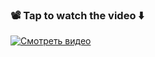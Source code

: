 ### 📽️ Tap to watch the video ⬇️  

[![Смотреть видео](https://img.youtube.com/vi/RLEK9422usA/0.jpg)](https://www.youtube.com/shorts/RLEK9422usA)
